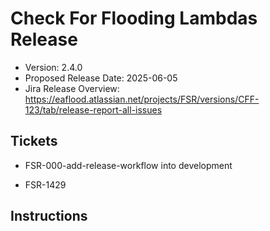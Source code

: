 # Check For Flooding Lambdas Release

* Version: 2.4.0
* Proposed Release Date: 2025-06-05
* Jira Release Overview: https://eaflood.atlassian.net/projects/FSR/versions/CFF-123/tab/release-report-all-issues

## Tickets


  
  - FSR-000-add-release-workflow into development
  
  - FSR-1429
  


## Instructions


